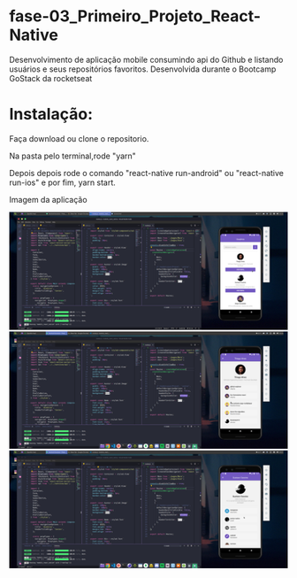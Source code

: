 # fase-03_Primeiro_Projeto_React-Native

Desenvolvimento de aplicação mobile consumindo api do Github e listando usuários e seus repositórios favoritos.
Desenvolvida durante o Bootcamp GoStack da rocketseat

# Instalação: 

Faça download ou clone o repositorio.

Na pasta pelo terminal,rode "yarn"

Depois depois rode o comando  "react-native run-android" ou "react-native run-ios" e por fim, yarn start.


Imagem da aplicação

<img src="preview/prev01.png">
</br>

<img src="preview/prev02.png">
</br>

<img src="preview/prev03.png">
</br>
